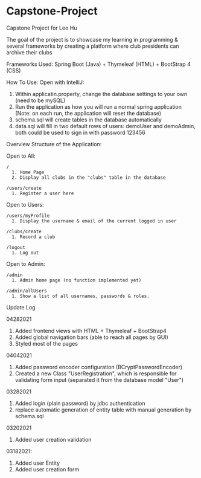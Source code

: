 # Capstone-Project
Capstone Project for Leo Hu

The goal of the project is to showcase my learning in programming & several frameworks by creating a platform where club presidents can archive their clubs

Frameworks Used:
Spring Boot (Java) + Thymeleaf (HTML) + BootStrap 4 (CSS) 

How To Use:
Open with IntelliJ:
  1. Within applicatin.property, change the database settings to your own (need to be mySQL)
  2. Run the application as how you will run a normal spring application (Note: on each run, the application will reset the database)
  3. schema.sql will create tables in the database automatically
  4. data.sql will fill in two default rows of users: demoUser and demoAdmin, both could be used to sign in with password 123456

Overview Structure of the Application:

  Open to All:
  
    /
      1. Home Page
      2. Display all clubs in the "clubs" table in the database
    
    /users/create
      1. Register a user here

  Open to Users:
  
    /users/myProfile
      1. Display the username & email of the current logged in user

    /clubs/create
      1. Record a club

    /logout
      1. Log out

  Open to Admin:
  
    /admin
      1. Admin home page (no function implemented yet)

    /admin/allUsers
      1. Show a list of all usernames, passwords & roles.

Update Log

04282021
1. Added frontend views with HTML + Thymeleaf + BootStrap4
2. Added global navigation bars (able to reach all pages by GUI)
3. Styled most of the pages

04042021
1. Added password encoder configuration (BCryptPasswordEncoder)
2. Created a new Class "UserRegistration", which is responsible for validating form input (separated it from the database model "User")

03282021
1. Added login (plain password) by jdbc authentication
2. replace automatic generation of entity table with manual generation by schema.sql

03202021
1. Added user creation validation

03182021:
1. Added user Entity
2. Added user creation form
